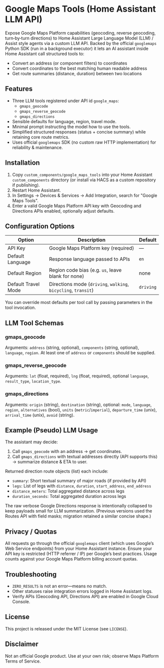 # Google Maps Tools (Home Assistant LLM API)

Expose Google Maps Platform capabilities (geocoding, reverse geocoding, turn‑by‑turn directions) to Home Assistant Large Language Model (LLM) / Assist style agents via a custom LLM API. Backed by the official `googlemaps` Python SDK (run in a background executor) it lets an AI assistant inside Home Assistant call structured tools to:

* Convert an address (or component filters) to coordinates
* Convert coordinates to the best matching human readable address
* Get route summaries (distance, duration) between two locations

## Features

* Three LLM tools registered under API id `google_maps`:
	* `gmaps_geocode`
	* `gmaps_reverse_geocode`
	* `gmaps_directions`
* Sensible defaults for language, region, travel mode.
* Minimal prompt instructing the model how to use the tools.
* Simplified structured responses (status + concise summary) while retaining core route metrics.
* Uses official `googlemaps` SDK (no custom raw HTTP implementation) for reliability & maintenance.

## Installation

1. Copy `custom_components/google_maps_tools` into your Home Assistant `custom_components` directory (or install via HACS as a custom repository if publishing).
2. Restart Home Assistant.
3. In Settings → Devices & Services → Add Integration, search for "Google Maps Tools".
4. Enter a valid Google Maps Platform API key with Geocoding and Directions APIs enabled, optionally adjust defaults.

## Configuration Options

| Option | Description | Default |
|--------|-------------|---------|
| API Key | Google Maps Platform key (required) | — |
| Default Language | Response language passed to APIs | `en` |
| Default Region | Region code bias (e.g. `us`, leave blank for none) | none |
| Default Travel Mode | Directions mode (`driving`, `walking`, `bicycling`, `transit`) | `driving` |

You can override most defaults per tool call by passing parameters in the tool invocation.

## LLM Tool Schemas

### gmaps_geocode
Arguments: `address` (string, optional), `components` (string, optional), `language`, `region`.
At least one of `address` or `components` should be supplied.

### gmaps_reverse_geocode
Arguments: `lat` (float, required), `lng` (float, required), optional `language`, `result_type`, `location_type`.

### gmaps_directions
Arguments: `origin` (string), `destination` (string), optional: `mode`, `language`, `region`, `alternatives` (bool), `units` (`metric`/`imperial`), `departure_time` (unix), `arrival_time` (unix), `avoid` (string).

## Example (Pseudo) LLM Usage

The assistant may decide:
1. Call `gmaps_geocode` with an address → get coordinates.
2. Call `gmaps_directions` with textual addresses directly (API supports this) → summarize distance & ETA to user.

Returned direction route objects (list) each include:
* `summary`: Short textual summary of major roads (if provided by API)
* `legs`: List of legs with `distance`, `duration`, `start_address`, `end_address`
* `distance_meters`: Total aggregated distance across legs
* `duration_seconds`: Total aggregated duration across legs

The raw verbose Google Directions response is intentionally collapsed to keep payloads small for LLM summarization. (Previous versions used the Routes API with field masks; migration retained a similar concise shape.)

## Privacy / Quotas

All requests go through the official `googlemaps` client (which uses Google’s Web Service endpoints) from your Home Assistant instance. Ensure your API key is restricted (HTTP referrer / IP) per Google’s best practices. Usage counts against your Google Maps Platform billing account quotas.

## Troubleshooting

* `ZERO_RESULTS` is not an error—means no match.
* Other statuses raise integration errors logged in Home Assistant logs.
* Verify APIs (Geocoding API, Directions API) are enabled in Google Cloud Console.

## License

This project is released under the MIT License (see `LICENSE`).

## Disclaimer

Not an official Google product. Use at your own risk; observe Maps Platform Terms of Service.
